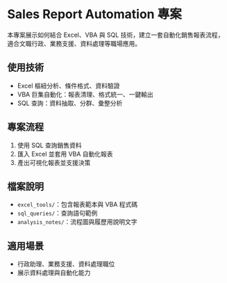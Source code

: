 # Sales Report Automation 專案

本專案展示如何結合 Excel、VBA 與 SQL 技術，建立一套自動化銷售報表流程，適合文職行政、業務支援、資料處理等職場應用。

## 使用技術
- Excel 樞紐分析、條件格式、資料驗證
- VBA 巨集自動化：報表清理、格式統一、一鍵輸出
- SQL 查詢：資料抽取、分群、彙整分析

## 專案流程
1. 使用 SQL 查詢銷售資料
2. 匯入 Excel 並套用 VBA 自動化報表
3. 產出可視化報表並支援決策

## 檔案說明
- `excel_tools/`：包含報表範本與 VBA 程式碼
- `sql_queries/`：查詢語句範例
- `analysis_notes/`：流程圖與履歷用說明文字

## 適用場景
- 行政助理、業務支援、資料處理職位
- 展示資料處理與自動化能力
